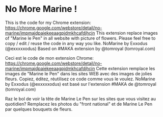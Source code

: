 # No More Marine !

This is the code for my Chrome extension: https://chrome.google.com/webstore/detail/no-marine/impmajdpaiekeeaagpjdmkhcafdjhcjn
This extension replace images of "Marine le Pen" in all website with picture of flowers. Please feel free to copy / edit / reuse the code in any way you like. NoMarine by Exxodus (@exxxxxodus) Based on #MAKA extension by @tomroyal (tomroyal.com)

Ceci est le code de mon extension Chrome: https://chrome.google.com/webstore/detail/no-marine/impmajdpaiekeeaagpjdmkhcafdjhcjn
Cette extension remplace les images de "Marine le Pen" dans les sites WEB avec des images de jolies fleurs. Copiez, éditez, réutilisez ce code comme vous le voulez. NoMarine by Exxodus (@exxxxxodus) est basé sur l'extension #MAKA de @tomroyal (tomroyal.com) 


Raz le bol de voir la tête de Marine Le Pen sur les sites que vous visitez au quotidien? Remplacez les photos du "front national" et de Marine Le Pen par quelques bouquets de fleurs. 
